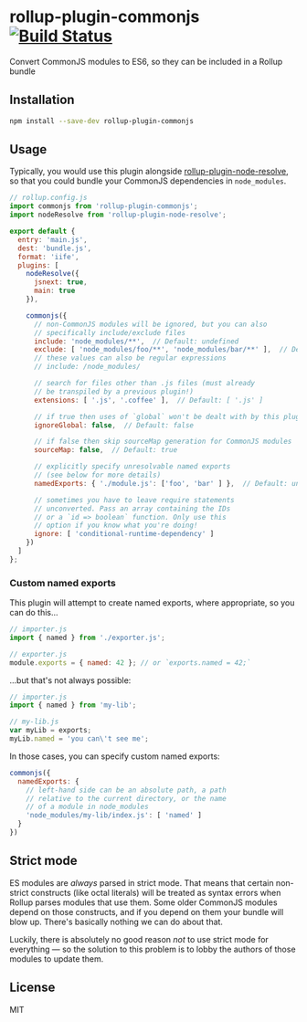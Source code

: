 # rollup-plugin-commonjs [![Build Status][travis-img]][travis]

[travis-img]: https://travis-ci.org/rollup/rollup-plugin-commonjs.svg
[travis]: https://travis-ci.org/rollup/rollup-plugin-commonjs

Convert CommonJS modules to ES6, so they can be included in a Rollup bundle


## Installation

```bash
npm install --save-dev rollup-plugin-commonjs
```


## Usage

Typically, you would use this plugin alongside [rollup-plugin-node-resolve](https://github.com/rollup/rollup-plugin-node-resolve), so that you could bundle your CommonJS dependencies in `node_modules`.

```js
// rollup.config.js
import commonjs from 'rollup-plugin-commonjs';
import nodeResolve from 'rollup-plugin-node-resolve';

export default {
  entry: 'main.js',
  dest: 'bundle.js',
  format: 'iife',
  plugins: [
    nodeResolve({
      jsnext: true,
      main: true
    }),

    commonjs({
      // non-CommonJS modules will be ignored, but you can also
      // specifically include/exclude files
      include: 'node_modules/**',  // Default: undefined
      exclude: [ 'node_modules/foo/**', 'node_modules/bar/**' ],  // Default: undefined
      // these values can also be regular expressions
      // include: /node_modules/

      // search for files other than .js files (must already
      // be transpiled by a previous plugin!)
      extensions: [ '.js', '.coffee' ],  // Default: [ '.js' ]

      // if true then uses of `global` won't be dealt with by this plugin
      ignoreGlobal: false,  // Default: false

      // if false then skip sourceMap generation for CommonJS modules
      sourceMap: false,  // Default: true

      // explicitly specify unresolvable named exports
      // (see below for more details)
      namedExports: { './module.js': ['foo', 'bar' ] },  // Default: undefined

      // sometimes you have to leave require statements
      // unconverted. Pass an array containing the IDs
      // or a `id => boolean` function. Only use this
      // option if you know what you're doing!
      ignore: [ 'conditional-runtime-dependency' ]
    })
  ]
};
```

### Custom named exports

This plugin will attempt to create named exports, where appropriate, so you can do this...

```js
// importer.js
import { named } from './exporter.js';

// exporter.js
module.exports = { named: 42 }; // or `exports.named = 42;`
```

...but that's not always possible:

```js
// importer.js
import { named } from 'my-lib';

// my-lib.js
var myLib = exports;
myLib.named = 'you can\'t see me';
```

In those cases, you can specify custom named exports:

```js
commonjs({
  namedExports: {
    // left-hand side can be an absolute path, a path
    // relative to the current directory, or the name
    // of a module in node_modules
    'node_modules/my-lib/index.js': [ 'named' ]
  }
})
```


## Strict mode

ES modules are *always* parsed in strict mode. That means that certain non-strict constructs (like octal literals) will be treated as syntax errors when Rollup parses modules that use them. Some older CommonJS modules depend on those constructs, and if you depend on them your bundle will blow up. There's basically nothing we can do about that.

Luckily, there is absolutely no good reason *not* to use strict mode for everything — so the solution to this problem is to lobby the authors of those modules to update them.


## License

MIT
